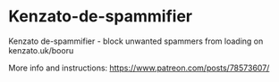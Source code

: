 # Kenzato-de-spammifier
Kenzato de-spammifier - block unwanted spammers from loading on kenzato.uk/booru

More info and instructions: https://www.patreon.com/posts/78573607/
